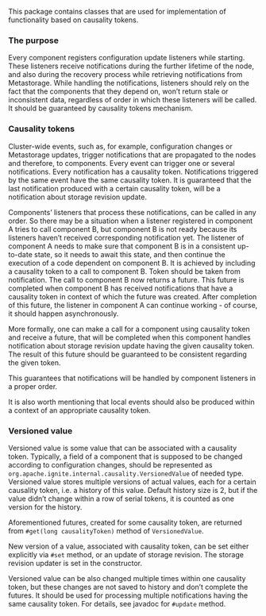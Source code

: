This package contains classes that are used for implementation of functionality based on causality tokens.

### The purpose

Every component registers configuration update listeners while starting. These listeners receive notifications during the further lifetime of the node, and also during the recovery process while retrieving notifications from Metastorage. While handling the notifications, listeners should rely on the fact that the components that they depend on, won’t return stale or inconsistent data, regardless of order in which these listeners will be called. It should be guaranteed by causality tokens mechanism.

### Causality tokens

Cluster-wide events, such as, for example, configuration changes or Metastorage updates, trigger notifications that are propagated to the nodes and therefore, to components. Every event can trigger one or several notifications. Every notification has a causality token. Notifications triggered by the same event have the same causality token. It is guaranteed that the last notification produced with a certain causality token, will be a notification about storage revision update.

Components’ listeners that process these notifications, can be called in any order. So there may be a situation when a listener registered in component A tries to call component B, but component B is not ready because its listeners haven’t received corresponding notification yet. The listener of component A needs to make sure that component B is in a consistent up-to-date state, so it needs to await this state, and then continue the execution of a code dependent on component B. It is achieved by including a causality token to a call to component B. Token should be taken from notification. The call to component B now returns a future. This future is completed when component B has received notifications that have a causality token in context of which the future was created. After completion of this future, the listener in component A can continue working - of course, it should happen asynchronously.

More formally, one can make a call for a component using causality token and receive a future, that will be completed when this component handles notification about storage revision update having the given causality token. The result of this future should be guaranteed to be consistent regarding the given token.

This guarantees that notifications will be handled by component listeners in a proper order.

It is also worth mentioning that local events should also be produced within a context of an appropriate causality token.

### Versioned value

Versioned value is some value that can be associated with a causality token. Typically, a field of a component that is supposed to be changed according to configuration changes, should be represented as `org.apache.ignite.internal.causality.VersionedValue` of needed type. Versioned value stores multiple versions of actual values, each for a certain causality token, i.e. a history of this value. Default history size is 2, but if the value didn’t change within a row of serial tokens, it is counted as one version for the history.

Aforementioned futures, created for some causality token, are returned from `#get(long causalityToken)` method of `VersionedValue`.

New version of a value, associated with causality token, can be set either explicitly via `#set` method, or an update of storage revision. The storage revision updater is set in the constructor.

Versioned value can be also changed multiple times within one causality token, but these changes are not saved to history and don’t complete the futures. It should be used for processing multiple notifications having the same causality token. For details, see javadoc for `#update` method.
